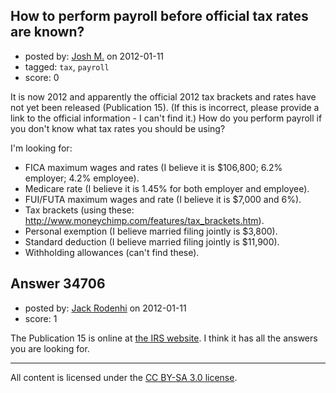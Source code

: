 ## How to perform payroll before official tax rates are known?

- posted by: [Josh M.](https://stackexchange.com/users/-1/7789-josh-m) on 2012-01-11
- tagged: `tax`, `payroll`
- score: 0

It is now 2012 and apparently the official 2012 tax brackets and rates have not yet been released (Publication 15). (If this is incorrect, please provide a link to the official information - I can't find it.) How do you perform payroll if you don't know what tax rates you should be using?

I'm looking for:

 - FICA maximum wages and rates (I believe it is $106,800; 6.2% employer; 4.2% employee).
 - Medicare rate (I believe it is 1.45% for both employer and employee).
 - FUI/FUTA maximum wages and rate (I believe it is $7,000 and 6%).
 - Tax brackets (using these: http://www.moneychimp.com/features/tax_brackets.htm).
 - Personal exemption (I believe married filing jointly is $3,800).
 - Standard deduction (I believe married filing jointly is $11,900).
 - Withholding allowances (can't find these).


## Answer 34706

- posted by: [Jack Rodenhi](https://stackexchange.com/users/-1/1839-jack-rodenhi) on 2012-01-11
- score: 1

<p>The Publication 15 is online at <a href="http://www.irs.gov/pub/irs-pdf/p15.pdf" rel="nofollow">the IRS website</a>.  I think it has all the answers you are looking for.</p>




---

All content is licensed under the [CC BY-SA 3.0 license](https://creativecommons.org/licenses/by-sa/3.0/).
